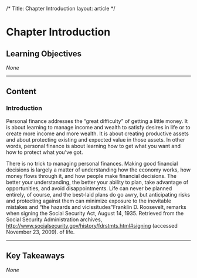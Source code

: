/*
Title: Chapter Introduction
layout: article
*/

# Chapter Introduction

## Learning Objectives

*None*

---

## Content


### Introduction

Personal finance addresses the “great difficulty” of getting a little money. It is about learning to manage income and wealth to satisfy desires in life or to create more income and more wealth. It is about creating productive assets and about protecting existing and expected value in those assets. In other words, personal finance is about learning how to get what you want and how to protect what you’ve got.

There is no trick to managing personal finances. Making good financial decisions is largely a matter of understanding how the economy works, how money flows through it, and how people make financial decisions. The better your understanding, the better your ability to plan, take advantage of opportunities, and avoid disappointments. Life can never be planned entirely, of course, and the best-laid plans do go awry, but anticipating risks and protecting against them can minimize exposure to the inevitable mistakes and “the hazards and vicissitudes”Franklin D. Roosevelt, remarks when signing the Social Security Act, August 14, 1935. Retrieved from the Social Security Administration archives, http://www.socialsecurity.gov/history/fdrstmts.html#signing (accessed November 23, 2009). of life.



---

## Key Takeaways

*None*
